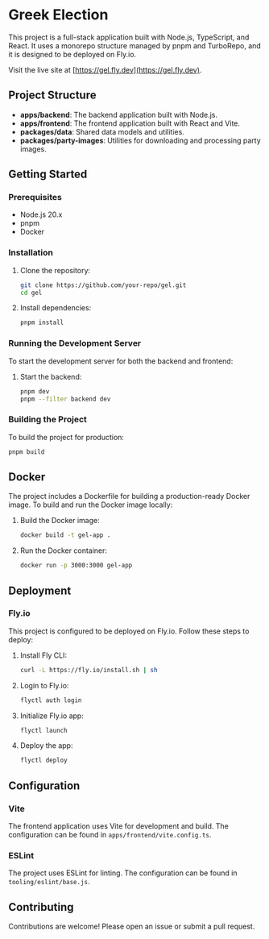 # Greek Election

This project is a full-stack application built with Node.js, TypeScript, and React. It uses a monorepo structure managed by pnpm and TurboRepo, and it is designed to be deployed on Fly.io.

Visit the live site at [https://gel.fly.dev](https://gel.fly.dev).

## Project Structure

- **apps/backend**: The backend application built with Node.js.
- **apps/frontend**: The frontend application built with React and Vite.
- **packages/data**: Shared data models and utilities.
- **packages/party-images**: Utilities for downloading and processing party images.

## Getting Started

### Prerequisites

- Node.js 20.x
- pnpm
- Docker

### Installation

1. Clone the repository:

   ```sh
   git clone https://github.com/your-repo/gel.git
   cd gel
   ```

2. Install dependencies:
   ```sh
   pnpm install
   ```

### Running the Development Server

To start the development server for both the backend and frontend:

1. Start the backend:

   ```sh
   pnpm dev
   pnpm --filter backend dev
   ```

### Building the Project

To build the project for production:

```sh
pnpm build
```

## Docker

The project includes a Dockerfile for building a production-ready Docker image. To build and run the Docker image locally:

1. Build the Docker image:

   ```sh
   docker build -t gel-app .
   ```

2. Run the Docker container:
   ```sh
   docker run -p 3000:3000 gel-app
   ```

## Deployment

### Fly.io

This project is configured to be deployed on Fly.io. Follow these steps to deploy:

1. Install Fly CLI:

   ```sh
   curl -L https://fly.io/install.sh | sh
   ```

2. Login to Fly.io:

   ```sh
   flyctl auth login
   ```

3. Initialize Fly.io app:

   ```sh
   flyctl launch
   ```

4. Deploy the app:
   ```sh
   flyctl deploy
   ```

## Configuration

### Vite

The frontend application uses Vite for development and build. The configuration can be found in `apps/frontend/vite.config.ts`.

### ESLint

The project uses ESLint for linting. The configuration can be found in `tooling/eslint/base.js`.

## Contributing

Contributions are welcome! Please open an issue or submit a pull request.
